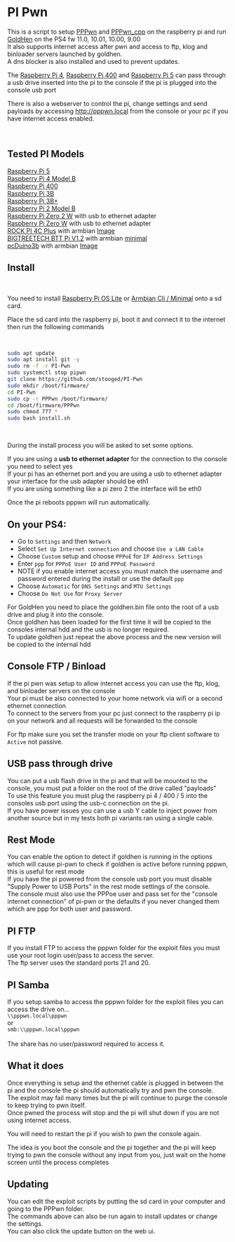 # PI Pwn

This is a script to setup <a href=https://github.com/TheOfficialFloW/PPPwn>PPPwn</a> and <a href=https://github.com/xfangfang/PPPwn_cpp>PPPwn_cpp</a> on the raspberry pi and run <a href=https://github.com/GoldHEN/GoldHEN>GoldHen</a> on the PS4 fw 11.0, 10.01, 10.00, 9.00<br>
It also supports internet access after pwn and access to ftp, klog and binloader servers launched by goldhen.<br>
A dns blocker is also installed and used to prevent updates.<br>

The <a href=https://www.raspberrypi.com/products/raspberry-pi-4-model-b/>Raspberry Pi 4</a>, <a href=https://www.raspberrypi.com/products/raspberry-pi-400/>Raspberry Pi 400</a> and <a href=https://www.raspberrypi.com/products/raspberry-pi-5/>Raspberry Pi 5</a> can pass through a usb drive inserted into the pi to the console if the pi is plugged into the console usb port<br>

There is also a webserver to control the pi, change settings and send payloads by accessing http://pppwn.local from the console or your pc if you have internet access enabled.<br> 

<br>

## Tested PI Models

<a href=https://www.raspberrypi.com/products/raspberry-pi-5/>Raspberry Pi 5</a><br>
<a href=https://www.raspberrypi.com/products/raspberry-pi-4-model-b/>Raspberry Pi 4 Model B</a><br>
<a href=https://www.raspberrypi.com/products/raspberry-pi-400/>Raspberry Pi 400</a><br>
<a href=https://www.raspberrypi.com/products/raspberry-pi-3-model-b/>Raspberry Pi 3B</a><br>
<a href=https://www.raspberrypi.com/products/raspberry-pi-3-model-b-plus/>Raspberry Pi 3B+</a><br>
<a href=https://www.raspberrypi.com/products/raspberry-pi-2-model-b/>Raspberry Pi 2 Model B</a><br>
<a href=https://www.raspberrypi.com/products/raspberry-pi-zero-2-w/>Raspberry Pi Zero 2 W</a> with usb to ethernet adapter<br>
<a href=https://www.raspberrypi.com/products/raspberry-pi-zero-w/>Raspberry Pi Zero W</a> with usb to ethernet adapter<br>
<a href=https://wiki.radxa.com/Rock4/4cplus>ROCK PI 4C Plus</a> with armbian <a href=https://imola.armbian.com/archive/rockpi-4cplus/archive/Armbian_23.11.1_Rockpi-4cplus_bookworm_current_6.1.63.img.xz>Image</a><br>
<a href=https://biqu.equipment/products/bigtreetech-btt-pi-v1-2>BIGTREETECH BTT Pi V1.2</a> with armbian <a href=https://www.armbian.com/bigtreetech-cb1/>minimal</a><br>
<a href=https://www.linksprite.com/linksprite-pcduino3/>pcDuino3b</a> with armbian <a href=https://imola.armbian.com/archive/pcduino3nano/archive/Armbian_5.38_Pcduino3nano_Debian_jessie_next_4.14.14.7z>Image</a><br>


## Install
<br>

You need to install <a href=https://www.raspberrypi.com/software/operating-systems/>Raspberry Pi OS Lite</a> or <a href="https://www.armbian.com/">Armbian Cli / Minimal</a> onto a sd card.<br>

Place the sd card into the raspberry pi, boot it and connect it to the internet then run the following commands<br>

<br>

```sh
sudo apt update
sudo apt install git -y
sudo rm -f -r PI-Pwn
sudo systemctl stop pipwn
git clone https://github.com/stooged/PI-Pwn
sudo mkdir /boot/firmware/
cd PI-Pwn
sudo cp -r PPPwn /boot/firmware/
cd /boot/firmware/PPPwn
sudo chmod 777 *
sudo bash install.sh
```

<br>

During the install process you will be asked to set some options.<br>

If you are using a <b>usb to ethernet adapter</b> for the connection to the console you need to select yes<br>
If your pi has an ethernet port and you are using a usb to ethernet adapter your interface for the usb adapter should be eth1<br>
If you are using something like a pi zero 2 the interface will be eth0<br>

Once the pi reboots pppwn will run automatically.<br>



## On your PS4:<br>

- Go to `Settings` and then `Network`<br>
- Select `Set Up Internet connection` and choose `Use a LAN Cable`<br>
- Choose `Custom` setup and choose `PPPoE` for `IP Address Settings`<br>
- Enter `ppp` for `PPPoE User ID` and `PPPoE Password`<br>
- NOTE if you enable internet access you must match the username and password entered during the install or use the default `ppp`
- Choose `Automatic` for `DNS Settings` and `MTU Settings`<br>
- Choose `Do Not Use` for `Proxy Server`<br>


For GoldHen you need to place the goldhen.bin file onto the root of a usb drive and plug it into the console.<br>
Once goldhen has been loaded for the first time it will be copied to the consoles internal hdd and the usb is no longer required.<br>
To update goldhen just repeat the above process and the new version will be copied to the internal hdd<br>


## Console FTP / Binload

If the pi pwn was setup to allow internet access you can use the ftp, klog, and binloader servers on the console<br>
Your pi must be also connected to your home network via wifi or a second ethernet connection<br>
To connect to the servers from your pc just connect to the raspberry pi ip on your network and all requests will be forwarded to the console<br>

For ftp make sure you set the transfer mode on your ftp client software to `Active` not passive.<br>


## USB pass through drive

You can put a usb flash drive in the pi and that will be mounted to the console, you must put a folder on the root of the drive called "payloads"<br>
To use this feature you must plug the raspberry pi 4 / 400 / 5 into the consoles usb port using the usb-c connection on the pi.<br>
If you have power issues you can use a usb Y cable to inject power from another source but in my tests both pi variants ran using a single cable.<br>


## Rest Mode

You can enable the option to detect if goldhen is running in the options which will cause pi-pwn to check if goldhen is active before running pppwn, this is useful for rest mode<br>
If you have the pi powered from the console usb port you must disable "Supply Power to USB Ports" in the rest mode settings of the console.<br>
The console must also use the PPPoe user and pass set for the "console internet connection" of pi-pwn or the defaults if you never changed them which are ppp for both user and password.<br>


## PI FTP

If you install FTP to access the pppwn folder for the exploit files you must use your root login user/pass to access the server.<br>
The ftp server uses the standard ports 21 and 20.

## PI Samba

If you setup samba to access the pppwn folder for the exploit files you can access the drive on... <br>
` \\pppwn.local\pppwn `<br>
or <br>
` smb:\\pppwn.local\pppwn `<br>
<br>
The share has no user/password required to access it.


## What it does

Once everything is setup and the ethernet cable is plugged in between the pi and the console the pi should automatically try and pwn the console.<br>
The exploit may fail many times but the pi will continue to purge the console to keep trying to pwn itself.<br>
Once pwned the process will stop and the pi will shut down if you are not using internet access. <br>

You will need to restart the pi if you wish to pwn the console again.<br>

The idea is you boot the console and the pi together and the pi will keep trying to pwn the console without any input from you, just wait on the home screen until the process completes<br>


## Updating

You can edit the exploit scripts by putting the sd card in your computer and going to the PPPwn folder.<br>
The commands above can also be run again to install updates or change the settings.<br>
You can also click the update button on the web ui.<br>
